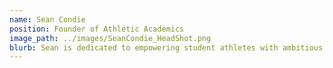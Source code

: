 ```yaml
---
name: Sean Condie
position: Founder of Athletic Academics
image_path: ../images/SeanCondie_HeadShot.png
blurb: Sean is dedicated to empowering student athletes with ambitious goal on and off the field.
---
```

